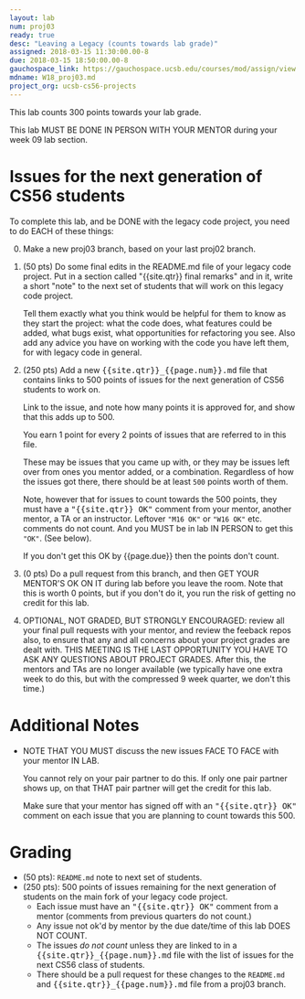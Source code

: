 ```yaml
---
layout: lab
num: proj03
ready: true
desc: "Leaving a Legacy (counts towards lab grade)"
assigned: 2018-03-15 11:30:00.00-8
due: 2018-03-15 18:50:00.00-8
gauchospace_link: https://gauchospace.ucsb.edu/courses/mod/assign/view.php?id=938517
mdname: W18_proj03.md
project_org: ucsb-cs56-projects
---
```



This lab counts 300 points towards your lab grade.

This lab MUST BE DONE IN PERSON WITH YOUR MENTOR during your week 09 lab section.

# Issues for the next generation of CS56 students 

To complete this lab, and be DONE with the legacy code project, you need to do EACH of these things:

0.  Make a new proj03 branch, based on your last proj02 branch.

1.  (50 pts) Do some final edits in the README.md file of your legacy code
    project.  Put in a section called "{{site.qtr}} final remarks" and in
    it, write a short "note" to the next set of students that will work on
    this legacy code project.

    Tell them exactly what you think would be helpful for them to know
    as they start the project: what the code does, what features could
    be added, what bugs exist, what opportunities for refactoring you
    see.   Also add any advice you have on working with the code you have
    left them, for with legacy code in general.
    
2.  (250 pts) Add a new <tt>{{site.qtr}}_{{page.num}}.md</tt> file that contains
    links to 500  points of issues for the next generation of CS56 students to work on.

    Link to the issue, and note how many points it is approved for, and show that this adds up to 500.

    You earn 1 point for every 2 points of issues that are referred to in this file.
    
    These may be issues that you came up with, or they may be issues
    left over from ones you mentor added, or a combination.   Regardless
    of how the issues got there, there should be at least `500` points
    worth of them.

    Note, however that for issues to count towards the 500 points,
    they must have a <tt>"{{site.qtr}} OK"</tt>  comment from your mentor, another mentor,
    a TA or an instructor.  Leftover `"M16 OK"` or `"W16 OK"` etc. comments do not count.
    And you MUST be in lab IN PERSON to get this `"OK"`. (See below).
    
    If you don't get this OK by {{page.due}} then
    the points don't count.
    
3.  (0 pts) Do a pull request from this branch, and then GET YOUR MENTOR'S OK ON IT during lab before you leave the room. Note that this is worth 0 points, but if you don't do it, you run the risk of getting no credit for this lab.   
    
4.  OPTIONAL, NOT GRADED, BUT STRONGLY ENCOURAGED: review all your final pull requests with your mentor, and review the feeback repos also, to ensure that any and all concerns about your project grades are dealt with.   THIS MEETING IS THE LAST OPPORTUNITY YOU HAVE TO ASK ANY QUESTIONS ABOUT PROJECT GRADES.   After this, the mentors and TAs are no longer available (we typically have one extra week to do this, but with the compressed 9 week quarter, we don't this time.)
    
# Additional Notes    
    
*    NOTE THAT YOU MUST discuss the new issues FACE TO FACE with your mentor IN LAB.  

     You
     cannot rely on your pair partner to do this.  If only one pair partner
     shows up, on that THAT pair partner will get the credit for this
     lab.

     Make sure that your mentor has signed off with an <tt>"{{site.qtr}} OK"</tt> comment
     on each issue that you are planning to count towards this 500.
     
# Grading

* (50 pts): `README.md` note to next set of students.  
* (250 pts): 500 points of issues remaining for the next generation of students on the main fork of your legacy code project.
    * Each issue must have an <tt>"{{site.qtr}} OK"</tt> comment from a mentor (comments from previous quarters do not count.)
    * Any issue not ok'd by mentor by the due date/time of this lab DOES NOT COUNT.
    * The issues *do not count* unless they are linked to in a <tt>{{site.qtr}}_{{page.num}}.md</tt> file with the list of issues for the next CS56 class of students.
    *  There should be a pull request for these changes to the `README.md` and <tt>{{site.qtr}}_{{page.num}}.md</tt> file from a proj03 branch.
